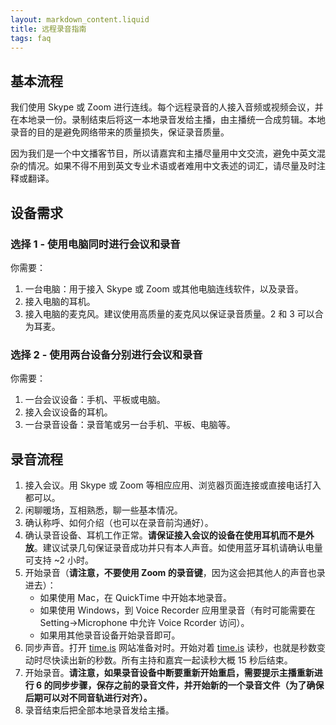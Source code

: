 ```yaml
---
layout: markdown_content.liquid
title: 远程录音指南
tags: faq
---
```


## 基本流程

我们使用 Skype 或 Zoom 进行连线。每个远程录音的人接入音频或视频会议，并在本地录一份。录制结束后将这一本地录音发给主播，由主播统一合成剪辑。本地录音的目的是避免网络带来的质量损失，保证录音质量。

因为我们是一个中文播客节目，所以请嘉宾和主播尽量用中文交流，避免中英文混杂的情况。如果不得不用到英文专业术语或者难用中文表述的词汇，请尽量及时注释或翻译。

## 设备需求

### 选择 1 - 使用电脑同时进行会议和录音

你需要：

1. 一台电脑：用于接入 Skype 或 Zoom 或其他电脑连线软件，以及录音。
2. 接入电脑的耳机。
3. 接入电脑的麦克风。建议使用高质量的麦克风以保证录音质量。2 和 3 可以合为耳麦。

### 选择 2 - 使用两台设备分别进行会议和录音

你需要：

1. 一台会议设备：手机、平板或电脑。
2. 接入会议设备的耳机。
3. 一台录音设备：录音笔或另一台手机、平板、电脑等。

## 录音流程

1. 接入会议。用 Skype 或 Zoom 等相应应用、浏览器页面连接或直接电话打入都可以。
2. 闲聊暖场，互相熟悉，聊一些基本情况。
3. 确认称呼、如何介绍（也可以在录音前沟通好）。
4. 确认录音设备、耳机工作正常。**请保证接入会议的设备在使用耳机而不是外放**。建议试录几句保证录音成功并只有本人声音。如使用蓝牙耳机请确认电量可支持 ~2 小时。
5. 开始录音（**请注意，不要使用 Zoom 的录音键**，因为这会把其他人的声音也录进去）：
   - 如果使用 Mac，在 QuickTime 中开始本地录音。
   - 如果使用 Windows，到 Voice Recorder 应用里录音（有时可能需要在 Setting->Microphone 中允许 Voice Rcorder 访问）。
   - 如果用其他录音设备开始录音即可。
6. 同步声音。打开 [time.is](https://time.is) 网站准备对时。开始对着 [time.is](https://time.is) 读秒，也就是秒数变动时尽快读出新的秒数。所有主持和嘉宾一起读秒大概 15 秒后结束。
7. 开始录音。**请注意，如果录音设备中断要重新开始重启，需要提示主播重新进行 6 的同步步骤，保存之前的录音文件，并开始新的一个录音文件（为了确保后期可以对不同音轨进行对齐）。**
8. 录音结束后把全部本地录音发给主播。
